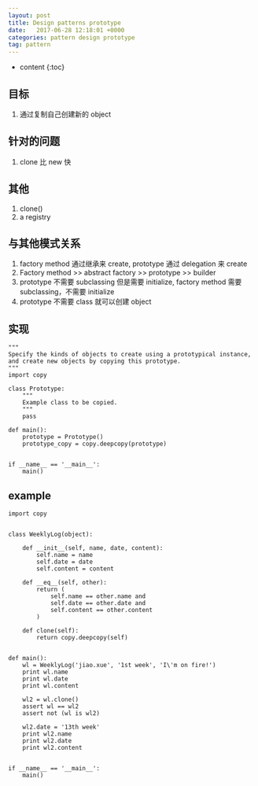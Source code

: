 ```yaml
---
layout: post
title: Design patterns prototype
date:   2017-06-28 12:18:01 +0000
categories: pattern design prototype
tag: pattern
---
```


* content
{:toc}


## 目标

1. 通过复制自己创建新的 object

## 针对的问题

1. clone 比 new 快


## 其他

1. clone()
2. a registry

## 与其他模式关系

1. factory method 通过继承来 create, prototype 通过 delegation 来 create
2. Factory method >> abstract factory >> prototype >> builder
3. prototype 不需要 subclassing 但是需要 initialize, factory method 需要 subclassing，不需要 initialize
4. prototype 不需要 class 就可以创建 object

## 实现

```
"""
Specify the kinds of objects to create using a prototypical instance,
and create new objects by copying this prototype.
"""
import copy

class Prototype:
    """
    Example class to be copied.
    """
    pass

def main():
    prototype = Prototype()
    prototype_copy = copy.deepcopy(prototype)


if __name__ == '__main__':
    main()
```

## example

```
import copy


class WeeklyLog(object):

    def __init__(self, name, date, content):
        self.name = name
        self.date = date
        self.content = content

    def __eq__(self, other):
        return (
            self.name == other.name and
            self.date == other.date and
            self.content == other.content
        )

    def clone(self):
        return copy.deepcopy(self)


def main():
    wl = WeeklyLog('jiao.xue', '1st week', 'I\'m on fire!')
    print wl.name
    print wl.date
    print wl.content

    wl2 = wl.clone()
    assert wl == wl2
    assert not (wl is wl2)

    wl2.date = '13th week'
    print wl2.name
    print wl2.date
    print wl2.content


if __name__ == '__main__':
    main()
```

[jekyll]:      http://jekyllrb.com
[jekyll-gh]:   https://github.com/jekyll/jekyll
[jekyll-help]: https://github.com/jekyll/jekyll-help
